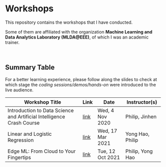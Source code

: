 # Workshops

This repository contains the workshops that I have conducted.

Some of them are affiliated with the organization **Machine Learning and Data Analytics Laboratory (MLDA@EEE)**, of which I was an academic trainer.

<br>

## Summary Table

For a better learning experience, please follow along the slides to check at which stage the *coding sessions/demos/hands-on* were introduced to the live audience.

| Workshop Title | Link | Date | Instructor(s) |
|---|---|---|---|
| Introduction to Data Science and Artificial Intelligence Crash Course | <a href="./[MLDA@EEE] Introduction to Data Science and Artificial Intelligence Crash Course">link</a> | Wed, 4 Nov 2020 | Philip, Jinhen | 
| Linear and Logistic Regression | <a href="./[MLDA@EEE] Linear and Logistic Regression">link</a> | Wed, 17 Mar 2021 | Yong Hao, Philip |
| Edge ML: From Cloud to Your Fingertips | <a href="./[MLDA@EEE] Edge ML From Cloud to Your Fingertips">link</a> | Tue, 12 Oct 2021 | Philip, Yong Hao |